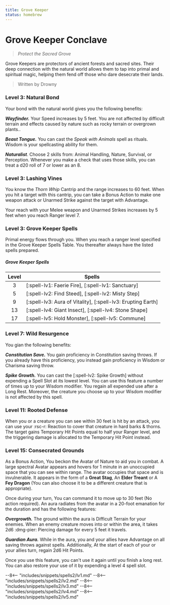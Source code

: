 ```yaml
---
title: Grove Keeper
status: homebrew
---
```


# Grove Keeper Conclave

> *Protect the Sacred Grove*

Grove Keepers are protectors of ancient forests and sacred sites. Their deep connection with the natural world allows them to tap into primal and spiritual magic, helping them fend off those who dare desecrate their lands.

> Written by Drowny

### Level 3: Natural Bond

Your bond with the natural world gives you the following benefits:

***Wayfinder.*** Your Speed increases by 5 feet. You are not affected by difficult terrain and effects caused by nature such as rocky terrain or overgrown plants..

***Beast Tongue.*** You can cast the *Speak with Animals* spell as rituals. Wisdom is your spellcasting ability for them.

***Naturalist***. Choose 2 skills from: Animal Handling, Nature, Survival, or Perception. Whenever you make a check that uses those skills, you can treat a d20 roll of 7 or lower as an 8.

### Level 3: Lashing Vines

You know the *Thorn Whip* Cantrip and the range increases to 60 feet. When you hit a target with this cantrip, you can take a Bonus Action to make one weapon attack or Unarmed Strike against the target with Advantage.

Your reach with your Melee weapon and Unarmed Strikes increases by 5 feet when you reach Ranger level 7.

### Level 3: Grove Keeper Spells

Primal energy flows through you. When you reach a ranger level specified in the Grove Keeper Spells Table. You thereafter always have the listed spells prepared.

##### Grove Keeper Spells

| Level | Spells |
|:-:|---|
| 3 | [:spell-lv1: Faerie Fire], [:spell-lv1: Sanctuary] |
| 5 | [:spell-lv2: Find Steed], [:spell-lv2: Misty Step] |
| 9 | [:spell-lv3: Aura of Vitality], [:spell-lv3: Erupting Earth] |
| 13 | [:spell-lv4: Giant Insect], [:spell-lv4: Stone Shape] |
| 17 | [:spell-lv5: Hold Monster], [:spell-lv5: Commune] |

### Level 7: Wild Resurgence

You gian the following benefits:

***Constitution Save.*** You gain proficiency in Constitution saving throws. If you already have this proficiency, you instead gain proficiency in Wisdom or Charisma saving throw.

***Spike Growth.*** You can cast the [:spell-lv2: Spike Growth] without expending a Spell Slot at its lowest level. You can use this feature a number of times up to your Wisdom modifier. You regain all expended use after a Long Rest. Moreover, the creature you choose up to your Wisdom modifier is not affected by this spell.

### Level 11: Rooted Defense

When you or a creature you can see within 30 feet is hit by an attack, you can use your :rsc-r: Reaction to cover that creature in hard barks & thorns. The target gains Temporary Hit Points equal to half your Ranger level, and the triggering damage is allocated to the Temporary Hit Point instead.

### Level 15: Consecrated Grounds

As a Bonus Action, You beckon the Avatar of Nature to aid you in combat. A large spectral Avatar appears and hovers for 1 minute in an unoccupied space that you can see within range. The avatar occupies that space and is invulnerable. It appears in the form of a **Great Stag**, An **Elder Treant** or A **Fey Dragon** (You can also choose it to be a different creature that is appropriate).

Once during your turn, You can command it to move up to 30 feet (No action required). An aura radiates from the avatar in a 20-foot emanation for the duration and has the following features:

***Overgrowth.*** The ground within the aura is Difficult Terrain for your enemies. When an enemy creature moves into or within the area, it takes 2d6 :dmg-pier: Piercing damage for every 5 feet it travels.

***Guardian Aura.*** While in the aura, you and your allies have Advantage on all saving throws against spells. Additionally, At the start of each of your or your allies turn, regain 2d6 Hit Points.

Once you use this feature, you can't use it again until you finish a long rest. You can also restore your use of it by expending a level 4 spell slot.

--8<-- "includes/snippets/spells2/lv1.md"
--8<-- "includes/snippets/spells2/lv2.md"
--8<-- "includes/snippets/spells2/lv3.md"
--8<-- "includes/snippets/spells2/lv4.md"
--8<-- "includes/snippets/spells2/lv5.md"